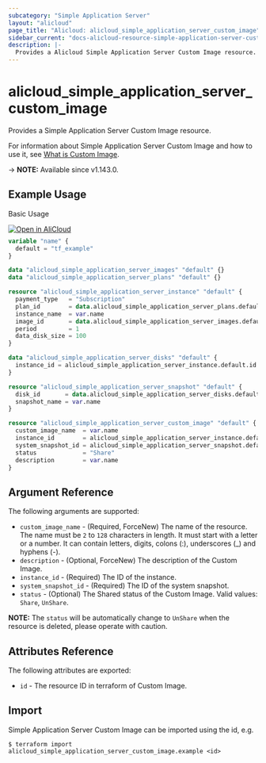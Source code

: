 ```yaml
---
subcategory: "Simple Application Server"
layout: "alicloud"
page_title: "Alicloud: alicloud_simple_application_server_custom_image"
sidebar_current: "docs-alicloud-resource-simple-application-server-custom-image"
description: |-
  Provides a Alicloud Simple Application Server Custom Image resource.
---
```


# alicloud_simple_application_server_custom_image

Provides a Simple Application Server Custom Image resource.

For information about Simple Application Server Custom Image and how to use it, see [What is Custom Image](https://www.alibabacloud.com/help/en/doc-detail/333535.htm).

-> **NOTE:** Available since v1.143.0.

## Example Usage

Basic Usage

<div style="display: block;margin-bottom: 40px;"><div class="oics-button" style="float: right;position: absolute;margin-bottom: 10px;">
  <a href="https://api.aliyun.com/api-tools/terraform?resource=alicloud_simple_application_server_custom_image&exampleId=68f8c52d-bfa6-7037-76d1-2f176a7d4a96bbd03de9&activeTab=example&spm=docs.r.simple_application_server_custom_image.0.68f8c52dbf&intl_lang=EN_US" target="_blank">
    <img alt="Open in AliCloud" src="https://img.alicdn.com/imgextra/i1/O1CN01hjjqXv1uYUlY56FyX_!!6000000006049-55-tps-254-36.svg" style="max-height: 44px; max-width: 100%;">
  </a>
</div></div>

```terraform
variable "name" {
  default = "tf_example"
}

data "alicloud_simple_application_server_images" "default" {}
data "alicloud_simple_application_server_plans" "default" {}

resource "alicloud_simple_application_server_instance" "default" {
  payment_type   = "Subscription"
  plan_id        = data.alicloud_simple_application_server_plans.default.plans.0.id
  instance_name  = var.name
  image_id       = data.alicloud_simple_application_server_images.default.images.0.id
  period         = 1
  data_disk_size = 100
}

data "alicloud_simple_application_server_disks" "default" {
  instance_id = alicloud_simple_application_server_instance.default.id
}

resource "alicloud_simple_application_server_snapshot" "default" {
  disk_id       = data.alicloud_simple_application_server_disks.default.ids.0
  snapshot_name = var.name
}

resource "alicloud_simple_application_server_custom_image" "default" {
  custom_image_name  = var.name
  instance_id        = alicloud_simple_application_server_instance.default.id
  system_snapshot_id = alicloud_simple_application_server_snapshot.default.id
  status             = "Share"
  description        = var.name
}
```

## Argument Reference

The following arguments are supported:

* `custom_image_name` - (Required, ForceNew) The name of the resource. The name must be `2` to `128` characters in length. It must start with a letter or a number. It can contain letters, digits, colons (:), underscores (_) and hyphens (-).
* `description` - (Optional, ForceNew) The description of the Custom Image.
* `instance_id` - (Required) The ID of the instance.
* `system_snapshot_id` - (Required) The ID of the system snapshot.
* `status` - (Optional) The Shared status of the Custom Image. Valid values: `Share`, `UnShare`.

 **NOTE:** The `status` will be automatically change to `UnShare` when the resource is deleted, please operate with caution.

## Attributes Reference

The following attributes are exported:

* `id` - The resource ID in terraform of Custom Image.

## Import

Simple Application Server Custom Image can be imported using the id, e.g.

```shell
$ terraform import alicloud_simple_application_server_custom_image.example <id>
```